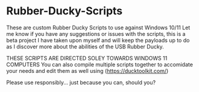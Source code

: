 # Rubber-Ducky-Scripts
These are custom Rubber Ducky Scripts to use against Windows 10/11
Let me know if you have any suggestions or issues with the scripts, this is a beta project I have taken upon myself and will keep the payloads up to do as I discover more about the abilities of the USB Rubber Ducky.

THESE SCRIPTS ARE DIRECTED SOLEY TOWARDS WINDOWS 11 COMPUTERS
You can also compile multiple scripts together to accomidate your needs and edit them as well using (https://ducktoolkit.com/)


Please use responsibly... just because you can, should you?
